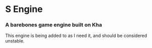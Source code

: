 # S Engine
### A barebones game engine built on Kha

This engine is being added to as I need it, and should be considered unstable.
